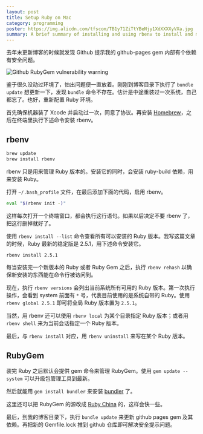 ```yaml
---
layout: post
title: Setup Ruby on Mac
category: programming
poster: https://img.alicdn.com/tfscom/TB1y71ZiTtYBeNjy1XdXXXXyVXa.jpg
summary: A brief summary of installing and using rbenv to install and manage Ruby
---
```


去年末更新博客的时候就发现 Github 提示我的 github-pages gem 内部有个依赖有安全问题。

![Github RubyGem vulnerability warning](https://img.alicdn.com/tfscom/TB1wB9ZiTtYBeNjy1XdXXXXyVXa.png)

鉴于很久没动过环境了，怕出问题便一直放着。刚刚到博客目录下执行了 `bundle update` 想更新一下，发现 `bundle` 命令不存在。估计是中途重装过一次系统，自己都忘了。也好，重新配置 Ruby 环境。

首先确保机器装了 Xcode 并启动过一次，同意了协议。再安装 [Homebrew](https://brew.sh/)，之后在终端里执行下述命令安装 rbenv。

## rbenv

```bash
brew update
brew install rbenv
```

rbenv 只是用来管理 Ruby 版本的。安装它的同时，会安装 ruby-build 依赖，用来安装 Ruby。

打开 `~/.bash_profile` 文件，在最后添加下面的代码，启用 rbenv。

```bash
eval "$(rbenv init -)"
```

这样每次打开一个终端窗口，都会执行这行语句。如果以后决定不要 rbenv 了，把这行删掉就好了。

使用 `rbenv install --list` 命令查看所有可以安装的 Ruby 版本。我写这篇文章的时候，Ruby 最新的稳定版是 2.5.1，用下述命令安装它。

```bash
rbenv install 2.5.1
```

每当安装完一个新版本的 Ruby 或者 Ruby Gem 之后，执行 `rbenv rehash` 以确保新安装的东西能在命令行被访问到。

现在，执行 `rbenv versions` 会列出当前系统所有可用的 Ruby 版本。第一次执行操作，会看到 system 前面有 `*` 号，代表目前使用的是系统自带的 Ruby。使用 `rbenv global 2.5.1` 即可将全局 Ruby 版本置为 `2.5.1`。

当然，用 rbenv 还可以使用 `rbenv local` 为某个目录指定 Ruby 版本；或者用 `rbenv shell` 来为当前会话指定一个 Ruby 版本。

最后，与 `rbenv install` 对应，用 `rbenv uninstall` 来写在某个 Ruby 版本。

## RubyGem

装完 Ruby 之后默认会提供 gem 命令来管理 RubyGem。使用 `gem update --system` 可以升级包管理工具到最新。

然后就能用 `gem install bundler` 来安装 [bundler](http://bundler.io/) 了。

这里还可以把 RubyGem 的源改成 [Ruby China](https://gems.ruby-china.org/) 的，这样会快一些。

最后，到我的博客目录下，执行 `bundle update` 来更新 github pages gem 及其依赖。再把新的 Gemfile.lock 推到 github 仓库即可解决安全提示问题。
